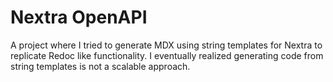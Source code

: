 # Nextra OpenAPI

A project where I tried to generate MDX using string templates for Nextra to replicate Redoc like functionality. I eventually realized generating code from string templates is not a scalable approach.